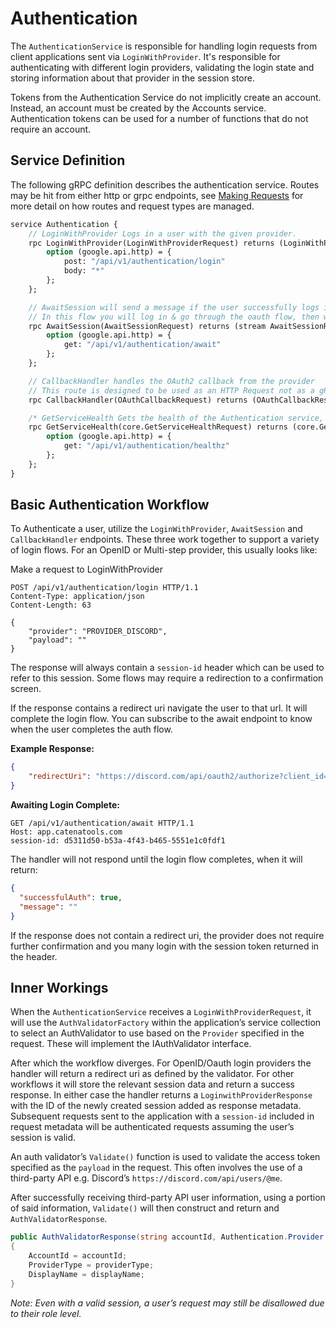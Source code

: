 # Authentication

The `AuthenticationService` is responsible for handling login requests from client applications sent via `LoginWithProvider`. 
It's responsible for authenticating with different login providers, validating the login state and storing information about 
that provider in the session store.

Tokens from the Authentication Service do not implicitly create an account. Instead, an account must be created by the Accounts service.
Authentication tokens can be used for a number of functions that do not require an account.

## Service Definition

The following gRPC definition describes the authentication service. Routes may be hit from either http or grpc endpoints, 
see [Making Requests](Making-Requests.md) for more detail on how routes and request types are managed.

```protobuf
service Authentication {
    // LoginWithProvider Logs in a user with the given provider.
	rpc LoginWithProvider(LoginWithProviderRequest) returns (LoginWithProviderResponse) {
        option (google.api.http) = {
            post: "/api/v1/authentication/login"
            body: "*"
        };
    };

    // AwaitSession will send a message if the user successfully logs in or fails to log in after a timeout.
    // In this flow you will log in & go through the oauth flow, then wait for the callback to be called.
    rpc AwaitSession(AwaitSessionRequest) returns (stream AwaitSessionResponse) {
        option (google.api.http) = {
            get: "/api/v1/authentication/await"
        };
    };

    // CallbackHandler handles the OAuth2 callback from the provider
    // This route is designed to be used as an HTTP Request not as a gRPC call.
    rpc CallbackHandler(OAuthCallbackRequest) returns (OAuthCallbackResponse){}

    /* GetServiceHealth Gets the health of the Authentication service, logging any errors */
    rpc GetServiceHealth(core.GetServiceHealthRequest) returns (core.GetServiceHealthResponse) {
        option (google.api.http) = {
            get: "/api/v1/authentication/healthz"
        };
    };
}
```

## Basic Authentication Workflow

To Authenticate a user, utilize the `LoginWithProvider`, `AwaitSession` and `CallbackHandler` endpoints. These three work together to support a variety of login flows. For an OpenID or Multi-step provider, this usually looks like:

Make a request to LoginWithProvider
```HTTP
POST /api/v1/authentication/login HTTP/1.1
Content-Type: application/json
Content-Length: 63

{
    "provider": "PROVIDER_DISCORD",
    "payload": ""
}
```

The response will always contain a `session-id` header which can be used to refer to this session. Some flows may require a redirection to a confirmation screen.

If the response contains a redirect uri navigate the user to that url. It will complete the login flow. You can subscribe to the await endpoint to know when the user completes the auth flow.

**Example Response:**
```JSON
{
    "redirectUri": "https://discord.com/api/oauth2/authorize?client_id=[ClientID]&redirect_uri=https://app.catenatools.com/api/v1/authentication/PROVIDER_DISCORD/callback&response_type=code&scope=identify&state=26338590-d3df-4157-848e-cbe9951adb5b"
}
```

**Awaiting Login Complete:**
```HTTP
GET /api/v1/authentication/await HTTP/1.1
Host: app.catenatools.com
session-id: d5311d50-b53a-4f43-b465-5551e1c0fdf1
```

The handler will not respond until the login flow completes, when it will return:

```JSON
{
  "successfulAuth": true,
  "message": ""
}
```

If the response does not contain a redirect uri, the provider does not require further confirmation and you many login with the session token returned in the header.

## Inner Workings

When the `AuthenticationService` receives a `LoginWithProviderRequest`, it will use the `AuthValidatorFactory` within the application’s service collection to select an AuthValidator to use based on the `Provider` specified in the request. These will implement the IAuthValidator interface.

After which the workflow diverges. For OpenID/Oauth login providers the handler will return a redirect uri as defined by the validator. For other workflows it will store the relevant session data and return a success response. 
In either case the handler returns a `LoginwithProviderResponse` with the ID of the newly created session added as response metadata. 
Subsequent requests sent to the application with a `session-id` included in request metadata will be authenticated requests assuming the user’s session is valid.

An auth validator’s `Validate()` function is used to validate the access token specified as the `payload` in the request. This often involves the use of a third-party API e.g. Discord’s `https://discord.com/api/users/@me`.

After successfully receiving third-party API user information, using a portion of said information, `Validate()` will then construct and return and `AuthValidatorResponse`.

```csharp
public AuthValidatorResponse(string accountId, Authentication.Provider providerType, string displayName)
{
	AccountId = accountId;
    ProviderType = providerType;
    DisplayName = displayName;
}
```

*Note: Even with a valid session, a user’s request may still be disallowed due to their role level.*